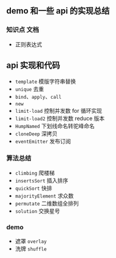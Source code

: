 ## demo 和一些 api 的实现总结

### 知识点 文档

- 正则表达式

## api 实现和代码

- `template` 模版字符串替换
- `unique` 去重
- `bind`、`apply`、`call`
- `new`
- `limit-load` 控制并发数 for 循环实现
- `limit-load2` 控制并发数 reduce 版本
- `HumpNamed` 下划线命名转驼峰命名
- `cloneDeep` 深拷贝
- `eventEmitter` 发布订阅

### 算法总结

- `climbing` 爬楼梯
- `insertsSort` 插入排序
- `quickSort` 快排
- `majorityElement` 求众数
- `permutate` 二维数组全排列
- `solution` 交换星号

### demo

- 遮罩 `overlay`
- 洗牌 `shuffle`
